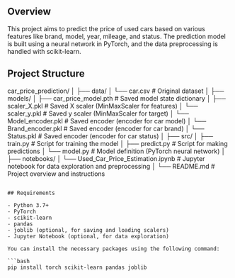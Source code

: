 ## Overview

This project aims to predict the price of used cars based on various features like brand, model, year, mileage, and status. The prediction model is built using a neural network in PyTorch, and the data preprocessing is handled with scikit-learn.

## Project Structure


car_price_prediction/
│
├── data/
│   └── car.csv                     	# Original dataset
│
├── models/
│   ├── car_price_model.pth         	# Saved model state dictionary
│   ├── scaler_X.pkl                	# Saved X scaler (MinMaxScaler for features)
│   └── scaler_y.pkl                	# Saved y scaler (MinMaxScaler for target)
│   └── Model_encoder.pkl         	# Saved encoder (encoder for car model)
│   └── Brand_encoder.pkl            	# Saved encoder (encoder for car brand)
│   └── Status.pkl              	# Saved encoder (encoder for car status)
│
├── src/
│   ├── train.py                    # Script for training the model
│   ├── predict.py                  # Script for making predictions
│   └── model.py                    # Model definition (PyTorch neural network)
│
├── notebooks/
│   └── Used_Car_Price_Estimation.ipynb # Jupyter notebook for data exploration and preprocessing
│
└── README.md                       # Project overview and instructions
```plaintext

## Requirements

- Python 3.7+
- PyTorch
- scikit-learn
- pandas
- joblib (optional, for saving and loading scalers)
- Jupyter Notebook (optional, for data exploration)

You can install the necessary packages using the following command:

```bash
pip install torch scikit-learn pandas joblib

